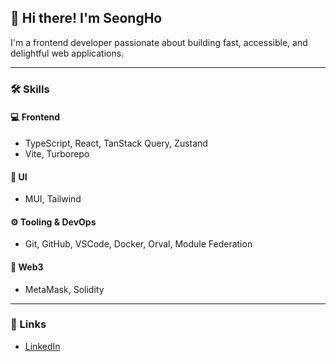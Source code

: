 ## 👋 Hi there! I'm SeongHo

I'm a frontend developer passionate about building fast, accessible, and delightful web applications.

---

### 🛠 Skills

#### 💻 Frontend
- TypeScript, React, TanStack Query, Zustand
- Vite, Turborepo

#### 🎨 UI
- MUI, Tailwind

#### ⚙ Tooling & DevOps
- Git, GitHub, VSCode, Docker, Orval, Module Federation

#### 🔗 Web3
- MetaMask, Solidity

---

### 🔗 Links
- [LinkedIn](https://www.linkedin.com/in/seongho-shim-580ba1284)
